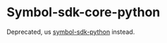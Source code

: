 # Symbol-sdk-core-python

Deprecated, us [symbol-sdk-python](https://pypi.python.org/pypi/symbol-sdk-python/) instead.
